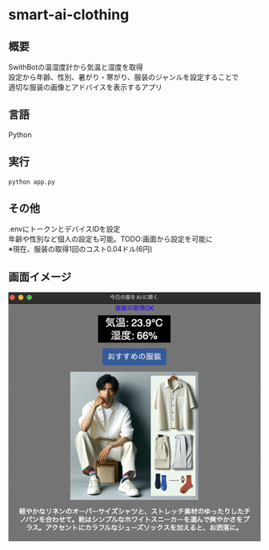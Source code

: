 # smart-ai-clothing
  
## 概要
SwithBotの温湿度計から気温と湿度を取得  
設定から年齢、性別、暑がり・寒がり、服装のジャンルを設定することで  
適切な服装の画像とアドバイスを表示するアプリ  
  
## 言語
Python

## 実行
```
python app.py
```
  
## その他
.envにトークンとデバイスIDを設定  
年齢や性別など個人の設定も可能。TODO:画面から設定を可能に  
※現在、服装の取得1回のコスト0.04ドル(6円)
　
## 画面イメージ
<img src="./app_image.png">
